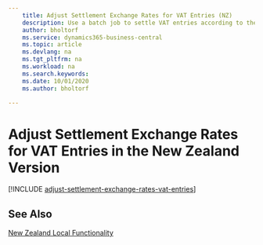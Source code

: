 ```yaml
---
    title: Adjust Settlement Exchange Rates for VAT Entries (NZ)
    description: Use a batch job to settle VAT entries according to the government exchange rates in the New Zealand version.
    author: bholtorf
    ms.service: dynamics365-business-central
    ms.topic: article
    ms.devlang: na
    ms.tgt_pltfrm: na
    ms.workload: na
    ms.search.keywords:
    ms.date: 10/01/2020
    ms.author: bholtorf

---
```

# Adjust Settlement Exchange Rates for VAT Entries in the New Zealand Version

[!INCLUDE [adjust-settlement-exchange-rates-vat-entries](../includes/AUNZ/adjust-settlement-exchange-rates-vat-entries.md)]

## See Also

[New Zealand Local Functionality](new-zealand-local-functionality.md)  
